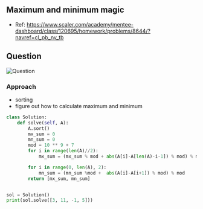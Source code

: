 
## Maximum and minimum magic
- Ref: https://www.scaler.com/academy/mentee-dashboard/class/120695/homework/problems/8644/?navref=cl_pb_nv_tb

## Question
![Question](http://ankit-portfolio.s3-ap-southeast-1.amazonaws.com/images/datastructures/scaler/024-maximum-and-minimum-magic-question.png)

### Approach
- sorting
- figure out how to calculate maximum and minimum

```py
class Solution:
    def solve(self, A):
        A.sort()
        mx_sum = 0
        mn_sum = 0
        mod = 10 ** 9 + 7
        for i in range(len(A)//2):
            mx_sum = (mx_sum % mod + abs(A[i]-A[len(A)-i-1]) % mod) % mod

        for i in range(0, len(A), 2):
            mn_sum = (mn_sum %mod +  abs(A[i]-A[i+1]) % mod) % mod
        return [mx_sum, mn_sum]


sol = Solution()
print(sol.solve([3, 11, -1, 5]))
```
